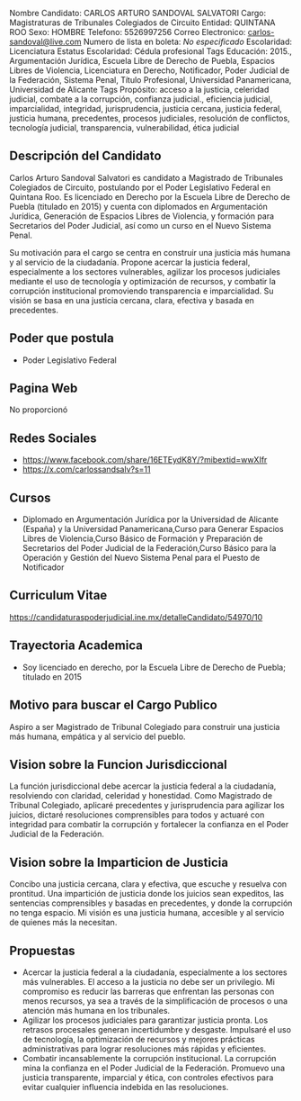 Nombre Candidato: CARLOS ARTURO SANDOVAL SALVATORI
Cargo: Magistraturas de Tribunales Colegiados de Circuito
Entidad: QUINTANA ROO
Sexo: HOMBRE
Telefono: 5526997256
Correo Electronico: carlos-sandoval@live.com
Numero de lista en boleta: *No especificado*
Escolaridad: Licenciatura
Estatus Escolaridad: Cédula profesional
Tags Educación: 2015., Argumentación Jurídica, Escuela Libre de Derecho de Puebla, Espacios Libres de Violencia, Licenciatura en Derecho, Notificador, Poder Judicial de la Federación, Sistema Penal, Título Profesional, Universidad Panamericana, Universidad de Alicante
Tags Propósito: acceso a la justicia, celeridad judicial, combate a la corrupción, confianza judicial., eficiencia judicial, imparcialidad, integridad, jurisprudencia, justicia cercana, justicia federal, justicia humana, precedentes, procesos judiciales, resolución de conflictos, tecnología judicial, transparencia, vulnerabilidad, ética judicial


## Descripción del Candidato 

Carlos Arturo Sandoval Salvatori es candidato a Magistrado de Tribunales Colegiados de Circuito, postulando por el Poder Legislativo Federal en Quintana Roo. Es licenciado en Derecho por la Escuela Libre de Derecho de Puebla (titulado en 2015) y cuenta con diplomados en Argumentación Jurídica, Generación de Espacios Libres de Violencia, y formación para Secretarios del Poder Judicial, así como un curso en el Nuevo Sistema Penal.

Su motivación para el cargo se centra en construir una justicia más humana y al servicio de la ciudadanía. Propone acercar la justicia federal, especialmente a los sectores vulnerables, agilizar los procesos judiciales mediante el uso de tecnología y optimización de recursos, y combatir la corrupción institucional promoviendo transparencia e imparcialidad. Su visión se basa en una justicia cercana, clara, efectiva y basada en precedentes.


## Poder que postula

- Poder Legislativo Federal


## Pagina Web

No proporcionó


## Redes Sociales

- https://www.facebook.com/share/16ETEydK8Y/?mibextid=wwXIfr
- https://x.com/carlossandsalv?s=11


## Cursos

- Diplomado en Argumentación Jurídica por la Universidad de Alicante (España) y la Universidad Panamericana,Curso para Generar Espacios Libres de Violencia,Curso Básico de Formación y Preparación de Secretarios del Poder Judicial de la Federación,Curso Básico para la Operación y Gestión del Nuevo Sistema Penal para el Puesto de Notificador


## Curriculum Vitae

https://candidaturaspoderjudicial.ine.mx/detalleCandidato/54970/10


## Trayectoria Academica

- Soy licenciado en derecho, por la Escuela Libre de Derecho de Puebla; titulado en 2015


## Motivo para buscar el Cargo Publico

Aspiro a ser Magistrado de Tribunal Colegiado para construir una justicia más humana, empática y al servicio del pueblo.


## Vision sobre la Funcion Jurisdiccional

La función jurisdiccional debe acercar la justicia federal a la ciudadanía, resolviendo con claridad, celeridad y honestidad. Como Magistrado de Tribunal Colegiado, aplicaré precedentes y jurisprudencia para agilizar los juicios, dictaré resoluciones comprensibles para todos y actuaré con integridad para combatir la corrupción y fortalecer la confianza en el Poder Judicial de la Federación.


## Vision sobre la Imparticion de Justicia

Concibo una justicia cercana, clara y efectiva, que escuche y resuelva con prontitud. Una impartición de justicia donde los juicios sean expeditos, las sentencias comprensibles y basadas en precedentes, y donde la corrupción no tenga espacio. Mi visión es una justicia humana, accesible y al servicio de quienes más la necesitan.


## Propuestas

- Acercar la justicia federal a la ciudadanía, especialmente a los sectores más vulnerables. El acceso a la justicia no debe ser un privilegio. Mi compromiso es reducir las barreras que enfrentan las personas con menos recursos, ya sea a través de la simplificación de procesos o una atención más humana en los tribunales.
- Agilizar los procesos judiciales para garantizar justicia pronta. Los retrasos procesales generan incertidumbre y desgaste. Impulsaré el uso de tecnología, la optimización de recursos y mejores prácticas administrativas para lograr resoluciones más rápidas y eficientes.
- Combatir incansablemente la corrupción institucional. La corrupción mina la confianza en el Poder Judicial de la Federación. Promuevo una justicia transparente, imparcial y ética, con controles efectivos para evitar cualquier influencia indebida en las resoluciones.

